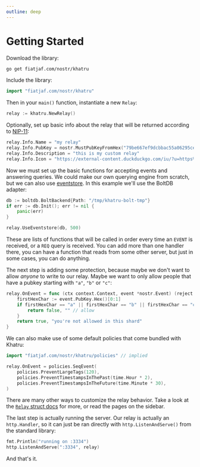 ```yaml
---
outline: deep
---
```


# Getting Started

Download the library:

```bash
go get fiatjaf.com/nostr/khatru
```

Include the library:

```go
import "fiatjaf.com/nostr/khatru"
```

Then in your `main()` function, instantiate a new `Relay`:

```go
relay := khatru.NewRelay()
```

Optionally, set up basic info about the relay that will be returned according to [NIP-11](https://nips.nostr.com/11):

```go
relay.Info.Name = "my relay"
relay.Info.PubKey = nostr.MustPubKeyFromHex("79be667ef9dcbbac55a06295ce870b07029bfcdb2dce28d959f2815b16f81798")
relay.Info.Description = "this is my custom relay"
relay.Info.Icon = "https://external-content.duckduckgo.com/iu/?u=https%3A%2F%2Fliquipedia.net%2Fcommons%2Fimages%2F3%2F35%2FSCProbe.jpg&f=1&nofb=1&ipt=0cbbfef25bce41da63d910e86c3c343e6c3b9d63194ca9755351bb7c2efa3359&ipo=images"
```

Now we must set up the basic functions for accepting events and answering queries. We could make our own querying engine from scratch, but we can also use [eventstore](https://pkg.go.dev/fiatjaf.com/nostr/eventstore). In this example we'll use the BoltDB adapter:

```go
db := boltdb.BoltBackend{Path: "/tmp/khatru-bolt-tmp"}
if err := db.Init(); err != nil {
	panic(err)
}

relay.UseEventstore(db, 500)
```

These are lists of functions that will be called in order every time an `EVENT` is received, or a `REQ` query is received. You can add more than one handler there, you can have a function that reads from some other server, but just in some cases, you can do anything.

The next step is adding some protection, because maybe we don't want to allow _anyone_ to write to our relay. Maybe we want to only allow people that have a pubkey starting with `"a"`, `"b"` or `"c"`:

```go
relay.OnEvent = func (ctx context.Context, event *nostr.Event) (reject bool, msg string) {
	firstHexChar := event.PubKey.Hex()[0:1]
	if firstHexChar == "a" || firstHexChar == "b" || firstHexChar == "c" {
		return false, "" // allow
	}
	return true, "you're not allowed in this shard"
}
```

We can also make use of some default policies that come bundled with Khatru:

```go
import "fiatjaf.com/nostr/khatru/policies" // implied

relay.OnEvent = policies.SeqEvent(
	policies.PreventLargeTags(120),
	policies.PreventTimestampsInThePast(time.Hour * 2),
	policies.PreventTimestampsInTheFuture(time.Minute * 30),
)
```

There are many other ways to customize the relay behavior. Take a look at the [`Relay` struct docs](https://pkg.go.dev/fiatjaf.com/nostr/khatru#Relay) for more, or read the pages on the sidebar.

The last step is actually running the server. Our relay is actually an `http.Handler`, so it can just be ran directly with `http.ListenAndServe()` from the standard library:

```go
fmt.Println("running on :3334")
http.ListenAndServe(":3334", relay)
```

And that's it.
